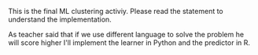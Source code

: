 
This is the final ML clustering activiy. Please read the statement
to understand the implementation.

As teacher said that if we use different language to solve the problem he will score higher I'll implement
the learner in Python and the predictor in R.
